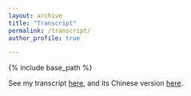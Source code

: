 ```yaml
---
layout: archive
title: "Transcript"
permalink: /transcript/
author_profile: true

---
```


{% include base_path %}

See my transcript <a href="https://jacktangsy.github.io/files/Transcript_SiyuanTang.pdf" target="_blank">here</a>, and its Chinese version <a href="https://jacktangsy.github.io/files/Transcript_Chinese_SiyuanTang.pdf" target="_blank">here</a>.
